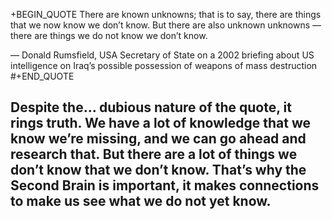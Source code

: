 +BEGIN_QUOTE
There are known unknowns; that is to say, there are things that we now know we don’t know. But there are also unknown unknowns — there are things we do not know we don’t know.

— Donald Rumsfield, USA Secretary of State on a 2002 briefing about US intelligence on Iraq’s possible possession of weapons of mass destruction
#+END_QUOTE
## Despite the... dubious nature of the quote, it rings truth. We have a lot of knowledge that we know we’re missing, and we can go ahead and research that. But there are a lot of things we don’t know that we don’t know. That’s why the Second Brain is important, it makes connections to make us see what we do not yet know.
##
##